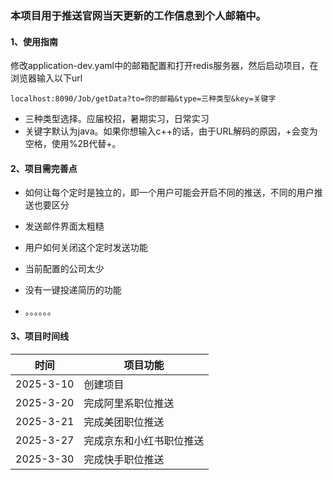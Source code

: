### 本项目用于推送官网当天更新的工作信息到个人邮箱中。

#### 1、使用指南

修改application-dev.yaml中的邮箱配置和打开redis服务器，然后启动项目，在浏览器输入以下url

```
localhost:8090/Job/getData?to=你的邮箱&type=三种类型&key=关键字
```

- 三种类型选择。应届校招，暑期实习，日常实习
- 关键字默认为java。如果你想输入c++的话，由于URL解码的原因，+会变为空格，使用%2B代替+。

#### 2、项目需完善点

- 如何让每个定时是独立的，即一个用户可能会开启不同的推送，不同的用户推送也要区分

- 发送邮件界面太粗糙

- 用户如何关闭这个定时发送功能 

- 当前配置的公司太少

- 没有一键投递简历的功能

- 。。。。。。

  

#### 3、项目时间线

| 时间      | 项目功能                 |
| --------- | ------------------------ |
| 2025-3-10 | 创建项目                 |
| 2025-3-20 | 完成阿里系职位推送       |
| 2025-3-21 | 完成美团职位推送         |
| 2025-3-27 | 完成京东和小红书职位推送 |
| 2025-3-30 | 完成快手职位推送         |
